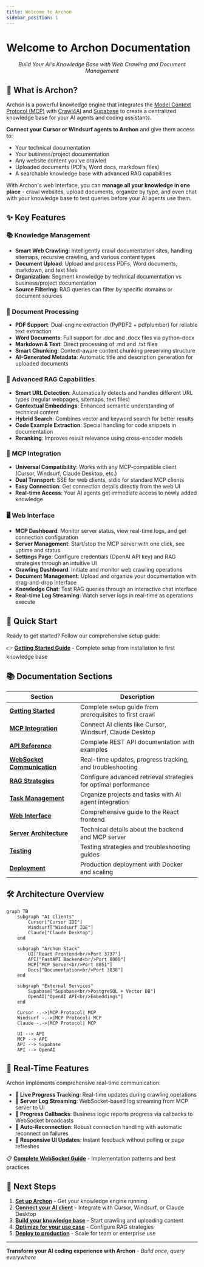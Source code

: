 ```yaml
---
title: Welcome to Archon
sidebar_position: 1
---
```


# Welcome to Archon Documentation

<p align="center">
  <em>Build Your AI's Knowledge Base with Web Crawling and Document Management</em>
</p>

## 🎯 What is Archon?

Archon is a powerful knowledge engine that integrates the [Model Context Protocol (MCP)](https://modelcontextprotocol.io) with [Crawl4AI](https://crawl4ai.com) and [Supabase](https://supabase.com/) to create a centralized knowledge base for your AI agents and coding assistants.

**Connect your Cursor or Windsurf agents to Archon** and give them access to:
- Your technical documentation
- Your business/project documentation  
- Any website content you've crawled
- Uploaded documents (PDFs, Word docs, markdown files)
- A searchable knowledge base with advanced RAG capabilities

With Archon's web interface, you can **manage all your knowledge in one place** - crawl websites, upload documents, organize by type, and even chat with your knowledge base to test queries before your AI agents use them.

## ✨ Key Features

### 📚 Knowledge Management
- **Smart Web Crawling**: Intelligently crawl documentation sites, handling sitemaps, recursive crawling, and various content types
- **Document Upload**: Upload and process PDFs, Word documents, markdown, and text files
- **Organization**: Segment knowledge by technical documentation vs business/project documentation
- **Source Filtering**: RAG queries can filter by specific domains or document sources

### 📄 Document Processing
- **PDF Support**: Dual-engine extraction (PyPDF2 + pdfplumber) for reliable text extraction
- **Word Documents**: Full support for .doc and .docx files via python-docx
- **Markdown & Text**: Direct processing of .md and .txt files
- **Smart Chunking**: Context-aware content chunking preserving structure
- **AI-Generated Metadata**: Automatic title and description generation for uploaded documents

### 🤖 Advanced RAG Capabilities
- **Smart URL Detection**: Automatically detects and handles different URL types (regular webpages, sitemaps, text files)
- **Contextual Embeddings**: Enhanced semantic understanding of technical content
- **Hybrid Search**: Combines vector and keyword search for better results
- **Code Example Extraction**: Special handling for code snippets in documentation
- **Reranking**: Improves result relevance using cross-encoder models

### 🔌 MCP Integration
- **Universal Compatibility**: Works with any MCP-compatible client (Cursor, Windsurf, Claude Desktop, etc.)
- **Dual Transport**: SSE for web clients, stdio for standard MCP clients
- **Easy Connection**: Get connection details directly from the web UI
- **Real-time Access**: Your AI agents get immediate access to newly added knowledge

### 🖥 Web Interface
- **MCP Dashboard**: Monitor server status, view real-time logs, and get connection configuration
- **Server Management**: Start/stop the MCP server with one click, see uptime and status
- **Settings Page**: Configure credentials (OpenAI API key) and RAG strategies through an intuitive UI
- **Crawling Dashboard**: Initiate and monitor web crawling operations
- **Document Management**: Upload and organize your documentation with drag-and-drop interface
- **Knowledge Chat**: Test RAG queries through an interactive chat interface
- **Real-time Log Streaming**: Watch server logs in real-time as operations execute

## 🚀 Quick Start

Ready to get started? Follow our comprehensive setup guide:

👉 **[Getting Started Guide](./getting-started)** - Complete setup from installation to first knowledge base

## 📚 Documentation Sections

| Section | Description |
|---------|-------------|
| **[Getting Started](./getting-started)** | Complete setup guide from prerequisites to first crawl |
| **[MCP Integration](./mcp-reference)** | Connect AI clients like Cursor, Windsurf, Claude Desktop |
| **[API Reference](./api-reference)** | Complete REST API documentation with examples |
| **[WebSocket Communication](./websockets)** | Real-time updates, progress tracking, and troubleshooting |
| **[RAG Strategies](./rag)** | Configure advanced retrieval strategies for optimal performance |
| **[Task Management](./tasks)** | Organize projects and tasks with AI agent integration |
| **[Web Interface](./ui)** | Comprehensive guide to the React frontend |
| **[Server Architecture](./server)** | Technical details about the backend and MCP server |
| **[Testing](./testing)** | Testing strategies and troubleshooting guides |
| **[Deployment](./deployment)** | Production deployment with Docker and scaling |

## 🛠️ Architecture Overview

```mermaid
graph TB
    subgraph "AI Clients"
        Cursor["Cursor IDE"]
        Windsurf["Windsurf IDE"] 
        Claude["Claude Desktop"]
    end
    
    subgraph "Archon Stack"
        UI["React Frontend<br/>Port 3737"]
        API["FastAPI Backend<br/>Port 8080"]
        MCP["MCP Server<br/>Port 8051"]
        Docs["Documentation<br/>Port 3838"]
    end
    
    subgraph "External Services"
        Supabase["Supabase<br/>PostgreSQL + Vector DB"]
        OpenAI["OpenAI API<br/>Embeddings"]
    end
    
    Cursor -.->|MCP Protocol| MCP
    Windsurf -.->|MCP Protocol| MCP
    Claude -.->|MCP Protocol| MCP
    
    UI --> API
    MCP --> API
    API --> Supabase
    API --> OpenAI
```

## 🔮 Real-Time Features

Archon implements comprehensive real-time communication:

- **🔄 Live Progress Tracking**: Real-time updates during crawling operations
- **📡 Server Log Streaming**: WebSocket-based log streaming from MCP server to UI
- **🎯 Progress Callbacks**: Business logic reports progress via callbacks to WebSocket broadcasts
- **🔗 Auto-Reconnection**: Robust connection handling with automatic reconnect on failures
- **📱 Responsive UI Updates**: Instant feedback without polling or page refreshes

📋 **[Complete WebSocket Guide](./server#websocket-communication)** - Implementation patterns and best practices

## 🎯 Next Steps

1. **[Set up Archon](./getting-started)** - Get your knowledge engine running
2. **[Connect your AI client](./mcp-reference)** - Integrate with Cursor, Windsurf, or Claude Desktop  
3. **[Build your knowledge base](./getting-started#building-your-knowledge-base)** - Start crawling and uploading content
4. **[Optimize for your use case](./rag)** - Configure RAG strategies
5. **[Deploy to production](./deployment)** - Scale for team or enterprise use

---

**Transform your AI coding experience with Archon** - *Build once, query everywhere*
